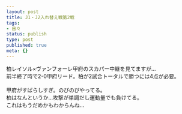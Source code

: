 ```yaml
---
layout: post
title: J1・J2入れ替え戦第2戦
tags:
- 日々
status: publish
type: post
published: true
meta: {}
---
```

<p>柏レイソル&times;ヴァンフォーレ甲府のスカパー中継を見てますが&hellip;<br />前半終了時で2-0甲府リード。柏が2試合トータルで勝つには4点が必要。<br /><br />甲府がすばらしすぎ。のびのびやってる。<br />柏はなんというか&hellip;攻撃が単調だし運動量でも負けてる。<br />これはもうだめかもわからんね&hellip;<br /></p>
